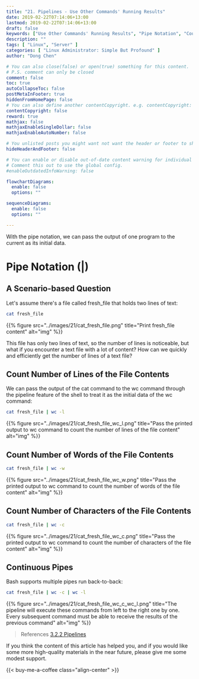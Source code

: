 ```yaml
---
title: "21. Pipelines - Use Other Commands' Running Results"
date: 2019-02-22T07:14:06+13:00
lastmod: 2019-02-22T07:14:06+13:00
draft: false
keywords: ["Use Other Commands' Running Results", "Pipe Notation", "Count Number of Lines of a Text File with Pipe Notation", "Continuous Pipe" ]
description: ""
tags: [ "Linux", "Server" ]
categories: [ "Linux Administrator: Simple But Profound" ]
author: "Dong Chen"

# You can also close(false) or open(true) something for this content.
# P.S. comment can only be closed
comment: false
toc: true
autoCollapseToc: false
postMetaInFooter: true
hiddenFromHomePage: false
# You can also define another contentCopyright. e.g. contentCopyright: "This is another copyright."
contentCopyright: false
reward: true
mathjax: false
mathjaxEnableSingleDollar: false
mathjaxEnableAutoNumber: false

# You unlisted posts you might want not want the header or footer to show
hideHeaderAndFooter: false

# You can enable or disable out-of-date content warning for individual post.
# Comment this out to use the global config.
#enableOutdatedInfoWarning: false

flowchartDiagrams:
  enable: false
  options: ""

sequenceDiagrams: 
  enable: false
  options: ""

---
```


With the pipe notation, we can pass the output of one program to the current as its initial data.

<!--more-->

# Pipe Notation (|)

## A Scenario-based Question

Let's assume there's a file called fresh_file that holds two lines of text:

```bash
cat fresh_file
```

{{% figure src="../images/21/cat_fresh_file.png" title="Print fresh_file content" alt="img" %}}

This file has only two lines of text, so the number of lines is noticeable, but what if you encounter a text file with a lot of content? How can we quickly and efficiently get the number of lines of a text file?

## Count Number of Lines of the File Contents

We can pass the output of the cat command to the wc command through the pipeline feature of the shell to treat it as the initial data of the wc command:

```bash
cat fresh_file | wc -l
```

{{% figure src="../images/21/cat_fresh_file_wc_l.png" title="Pass the printed output to wc command to count the number of lines of the file content" alt="img" %}}

## Count Number of Words of the File Contents

```bash
cat fresh_file | wc -w
```

{{% figure src="../images/21/cat_fresh_file_wc_w.png" title="Pass the printed output to wc command to count the number of words of the file content" alt="img" %}}

## Count Number of Characters of the File Contents

```bash
cat fresh_file | wc -c
```

{{% figure src="../images/21/cat_fresh_file_wc_c.png" title="Pass the printed output to wc command to count the number of characters of the file content" alt="img" %}}

## Continuous Pipes

Bash supports multiple pipes run back-to-back:

```bash
cat fresh_file | wc -c | wc -l
```

{{% figure src="../images/21/cat_fresh_file_wc_c_wc_l.png" title="The pipeline will execute these commands from left to the right one by one. Every subsequent command must be able to receive the results of the previous command" alt="img" %}}

> References
> [3.2.2 Pipelines](https://www.gnu.org/software/bash/manual/html_node/Pipelines.html#index-commands_002c-pipelines)

If you think the content of this article has helped you, and if you would like some more high-quality materials in the near future, please give me some modest support.

<!-- Buy Me a Coffee Button -->
{{< buy-me-a-coffee class="align-center" >}}
